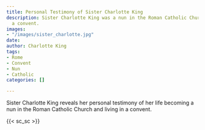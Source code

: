 ```yaml
---
title: Personal Testimony of Sister Charlotte King
description: Sister Charlotte King was a nun in the Roman Catholic Church living in
  a convent.
images:
- "/images/sister_charlotte.jpg"
date: 
author: Charlotte King
tags:
- Rome
- Convent
- Nun
- Catholic
categories: []

---
```

Sister Charlotte King reveals her personal testimony of her life becoming a nun in the Roman Catholic Church and living in a convent.  

 {{< sc_sc >}}